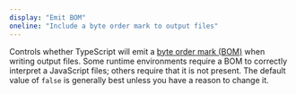 ```yaml
---
display: "Emit BOM"
oneline: "Include a byte order mark to output files"
---
```


Controls whether TypeScript will emit a [byte order mark (BOM)](https://en.wikipedia.org/wiki/Byte_order_mark) when writing output files.
Some runtime environments require a BOM to correctly interpret a JavaScript files; others require that it is not present.
The default value of `false` is generally best unless you have a reason to change it.
